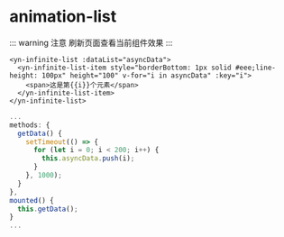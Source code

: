 # animation-list

::: warning 注意
刷新页面查看当前组件效果
:::
<demo-animationList demo="1"></demo-animationList>
```vue
<yn-infinite-list :dataList="asyncData">
  <yn-infinite-list-item style="borderBottom: 1px solid #eee;line-height: 100px" height="100" v-for="i in asyncData" :key="i">
    <span>这是第{{i}}个元素</span>
  </yn-infinite-list-item>
</yn-infinite-list>
```
```js
...
methods: {
  getData() {
    setTimeout(() => {
      for (let i = 0; i < 200; i++) {
        this.asyncData.push(i);
      }  
    }, 1000);
  }
},
mounted() {
  this.getData();
}
...
```